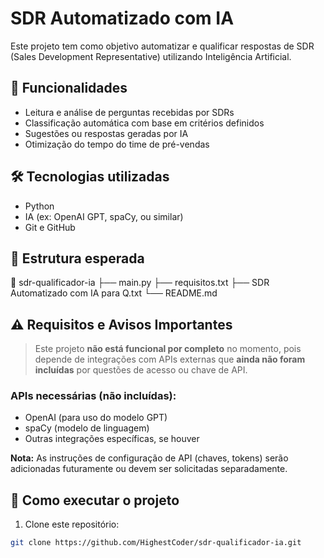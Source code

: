 # SDR Automatizado com IA

Este projeto tem como objetivo automatizar e qualificar respostas de SDR (Sales Development Representative) utilizando Inteligência Artificial.

## 🚀 Funcionalidades

- Leitura e análise de perguntas recebidas por SDRs
- Classificação automática com base em critérios definidos
- Sugestões ou respostas geradas por IA
- Otimização do tempo do time de pré-vendas

## 🛠 Tecnologias utilizadas

- Python
- IA (ex: OpenAI GPT, spaCy, ou similar)
- Git e GitHub

## 📂 Estrutura esperada

📁 sdr-qualificador-ia
├── main.py
├── requisitos.txt
├── SDR Automatizado com IA para Q.txt
└── README.md
## ⚠️ Requisitos e Avisos Importantes

> Este projeto **não está funcional por completo** no momento, pois depende de integrações com APIs externas que **ainda não foram incluídas** por questões de acesso ou chave de API.

### APIs necessárias (não incluídas):
- OpenAI (para uso do modelo GPT)
- spaCy (modelo de linguagem)
- Outras integrações específicas, se houver

**Nota:** As instruções de configuração de API (chaves, tokens) serão adicionadas futuramente ou devem ser solicitadas separadamente.


## 🧪 Como executar o projeto

1. Clone este repositório:
```bash
git clone https://github.com/HighestCoder/sdr-qualificador-ia.git

